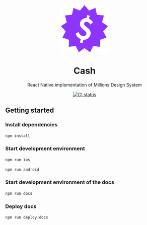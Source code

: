 <p align="center">
  <img width="150" height="150" src="assets/logo-mark.svg">
</p>

<h1 align="center">Cash</h1>

<p align="center">React Native implementation of Millions Design System</p>

<p align="center">
  <a href="https://github.com/millionscard/cash/actions/workflows/ci.yml">
    <img alt="CI status" src="https://github.com/millionscard/cash/actions/workflows/ci.yml/badge.svg">
  </a>
</p>

## Getting started

### Install dependencies

```bash
npm install
```

### Start development environment

```bash
npm run ios
```

```bash
npm run android
```

### Start development environment of the docs

```bash
npm run docs
```

### Deploy docs

```bash
npm run deploy:docs
```
